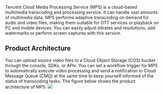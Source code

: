 Tencent Cloud Media Processing Service (MPS) is a cloud-based multimedia transcoding and processing service. It can handle vast amounts of multimedia data. MPS performs adaptive transcoding on demand for audio and video files, making them suitable for OTT services or playback on PC and mobile devices. You can easily adjust bitrates and resolutions, add watermarks or perform screen captures with this service.

## Product Architecture
You can upload source video files to a Cloud Object Storage (COS) bucket through the console, SDKs, or APIs. You can set a workflow trigger for MPS to automatically execute video processing and send a notification to Cloud Message Queue (CMQ) at the same time to keep yourself informed of the status of transcoding tasks. The figure below shows the product architecture of MPS: 
![](https://main.qcloudimg.com/raw/97b9e397152a18a921011f7a489c6ce0.png)

